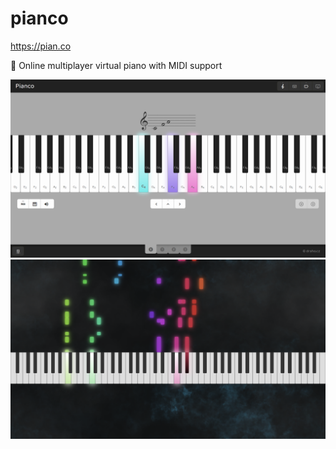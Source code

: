 # pianco
https://pian.co

🎹 Online multiplayer virtual piano with MIDI support

![](https://raw.githubusercontent.com/drahoslove/pianco/assets/screenshot-n-1.png)
![](https://raw.githubusercontent.com/drahoslove/pianco/assets/screenshot-c-1.png)
